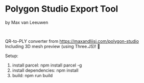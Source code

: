 # Polygon Studio Export Tool
by Max van Leeuwen

<br>

QR-to-PLY converter from https://maxandliisi.com/polygon-studio
<br>Including 3D mesh preview (using Three.JS)! 🐬

Setup:
1. install parcel: npm install parcel -g
2. install dependencies: npm install
3. build: npm run build
